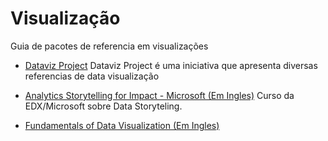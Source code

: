 # Visualização
Guia de pacotes de referencia em visualizações

* [Dataviz Project](https://datavizproject.com) Dataviz Project é uma iniciativa que apresenta diversas referencias de data visualização

* [Analytics Storytelling for Impact - Microsoft (Em Ingles)](https://www.edx.org/course/analytics-storytelling-for-impact-3) Curso da EDX/Microsoft sobre Data Storyteling.

* [Fundamentals of Data Visualization (Em Ingles)](https://serialmentor.com/dataviz/)
